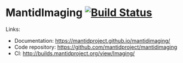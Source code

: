 # MantidImaging [![Build Status](http://builds.mantidproject.org/view/Imaging/job/mantidimaging-master/badge/icon)](http://builds.mantidproject.org/view/Imaging/job/mantidimaging-master/)

Links:
 - Documentation: https://mantidproject.github.io/mantidimaging/
 - Code repository: https://github.com/mantidproject/mantidimaging
 - CI: http://builds.mantidproject.org/view/Imaging/
